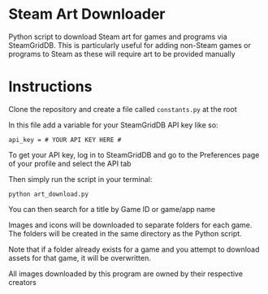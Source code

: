 # Steam Art Downloader
Python script to download Steam art for games and programs via SteamGridDB. This is particularly useful for adding non-Steam games or programs to Steam as these will require art to be provided manually

# Instructions

Clone the repository and create a file called ```constants.py``` at the root

In this file add a variable for your SteamGridDB API key like so:
``` 
api_key = # YOUR API KEY HERE #
```
To get your API key, log in to SteamGridDB and go to the Preferences page of your profile and select the API tab

Then simply run the script in your terminal:

```
python art_download.py
```
You can then search for a title by Game ID or game/app name

Images and icons will be downloaded to separate folders for each game. The folders will be created in the same directory as the Python script.

Note that if a folder already exists for a game and you attempt to download assets for that game, it will be overwritten.

All images downloaded by this program are owned by their respective creators
